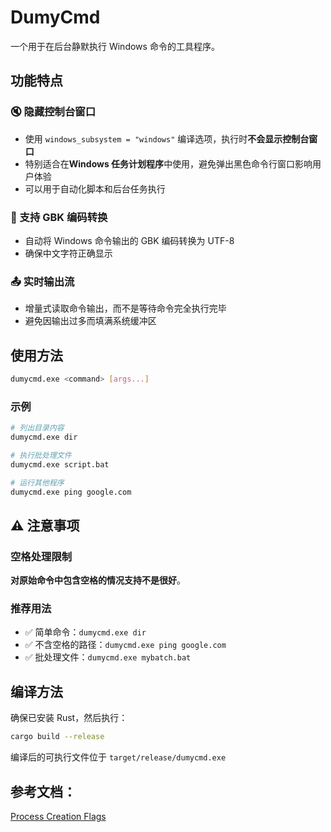 # DumyCmd

一个用于在后台静默执行 Windows 命令的工具程序。

## 功能特点

### 🔇 隐藏控制台窗口

- 使用 `windows_subsystem = "windows"` 编译选项，执行时**不会显示控制台窗口**
- 特别适合在**Windows 任务计划程序**中使用，避免弹出黑色命令行窗口影响用户体验
- 可以用于自动化脚本和后台任务执行

### 📝 支持 GBK 编码转换

- 自动将 Windows 命令输出的 GBK 编码转换为 UTF-8
- 确保中文字符正确显示

### 📤 实时输出流

- 增量式读取命令输出，而不是等待命令完全执行完毕
- 避免因输出过多而填满系统缓冲区

## 使用方法

```bash
dumycmd.exe <command> [args...]
```

### 示例

```bash
# 列出目录内容
dumycmd.exe dir

# 执行批处理文件
dumycmd.exe script.bat

# 运行其他程序
dumycmd.exe ping google.com
```

## ⚠️ 注意事项

### 空格处理限制

**对原始命令中包含空格的情况支持不是很好**。

### 推荐用法

- ✅ 简单命令：`dumycmd.exe dir`
- ✅ 不含空格的路径：`dumycmd.exe ping google.com`
- ✅ 批处理文件：`dumycmd.exe mybatch.bat`

## 编译方法

确保已安装 Rust，然后执行：

```bash
cargo build --release
```

编译后的可执行文件位于 `target/release/dumycmd.exe`


## 参考文档：

[Process Creation Flags](https://learn.microsoft.com/en-us/windows/win32/procthread/process-creation-flags)
